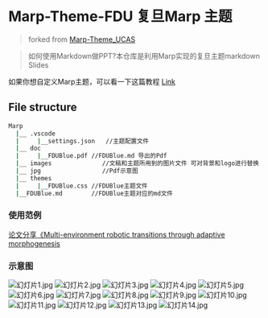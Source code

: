 # Marp-Theme-FDU 复旦Marp 主题

> forked from [Marp-Theme_UCAS](https://github.com/BeWaterMyFriend7/Marp-Theme-UCAS)

> 如何使用Markdown做PPT?本仓库是利用Marp实现的复旦主题markdown Slides


如果你想自定义Marp主题，可以看一下这篇教程 [Link](https://zhuanlan.zhihu.com/p/449668027)

## File structure

```bash
Marp
  |__ .vscode
  |     |__settings.json   //主题配置文件
  |__ doc
  |     |__FDUBlue.pdf //FDUBlue.md 导出的Pdf
  |__ images              //文稿和主题所用到的图片文件 可对背景和logo进行替换
  |__ jpg                 //Pdf示意图
  |__ themes
  |     |__FDUBlue.css //FDUBlue主题文件
  |__FDUBlue.md        //FDUBlue主题对应的md文件
```



### 使用范例

[论文分享《Multi-environment robotic transitions through adaptive morphogenesis](https://github.com/jeekzhang/Paper-sharing)

### 示意图

![幻灯片1.jpg](./jpg/1.jpg)
![幻灯片2.jpg](./jpg/2.jpg)
![幻灯片3.jpg](./jpg/3.jpg)
![幻灯片4.jpg](./jpg/4.jpg)
![幻灯片5.jpg](./jpg/5.jpg)
![幻灯片6.jpg](./jpg/6.jpg)
![幻灯片7.jpg](./jpg/7.jpg)
![幻灯片8.jpg](./jpg/8.jpg)
![幻灯片9.jpg](./jpg/9.jpg)
![幻灯片10.jpg](./jpg/10.jpg)
![幻灯片11.jpg](./jpg/11.jpg)
![幻灯片12.jpg](./jpg/12.jpg)
![幻灯片13.jpg](./jpg/13.jpg)
![幻灯片14.jpg](./jpg/14.jpg)
